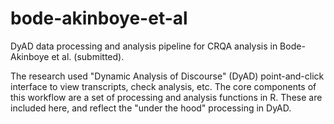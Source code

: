 # bode-akinboye-et-al
DyAD data processing and analysis pipeline for CRQA analysis in Bode-Akinboye et al. (submitted).

The research used "Dynamic Analysis of Discourse" (DyAD) point-and-click interface to view transcripts, check analysis, etc. The core components of this workflow are a set of processing and analysis functions in R. These are included here, and reflect the "under the hood" processing in DyAD.
